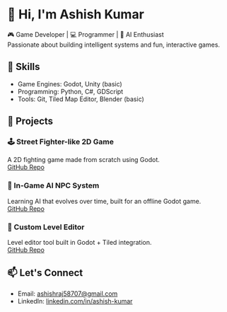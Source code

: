 # 👋 Hi, I'm Ashish Kumar

🎮 Game Developer | 💻 Programmer | 🧠 AI Enthusiast  
Passionate about building intelligent systems and fun, interactive games.

## 🚀 Skills
- Game Engines: Godot, Unity (basic)
- Programming: Python, C#, GDScript
- Tools: Git, Tiled Map Editor, Blender (basic)

## 🧩 Projects

### 🕹️ Street Fighter-like 2D Game
A 2D fighting game made from scratch using Godot.  
[GitHub Repo](https://github.com/yourusername/fighter-game)

### 🤖 In-Game AI NPC System
Learning AI that evolves over time, built for an offline Godot game.  
[GitHub Repo](https://github.com/yourusername/ai-npc-system)

### 📐 Custom Level Editor
Level editor tool built in Godot + Tiled integration.  
[GitHub Repo](https://github.com/yourusername/level-editor)

## 📫 Let's Connect
- Email: ashishraj58707@gmail.com
- LinkedIn: [linkedin.com/in/ashish-kumar]((https://www.linkedin.com/in/ashish-kumar-9764452b0/))


